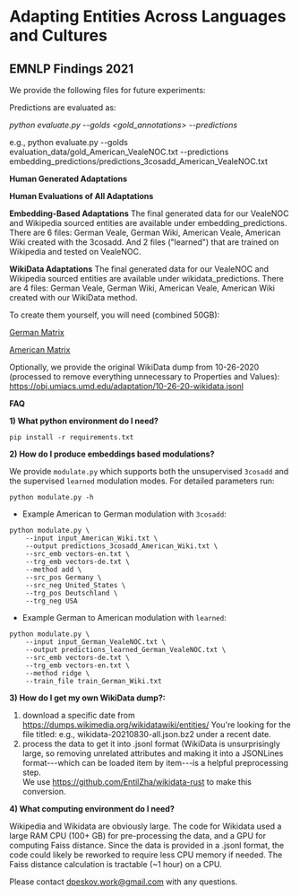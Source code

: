 # Adapting Entities Across Languages and Cultures
## EMNLP Findings 2021

We provide the following files for future experiments:

Predictions are evaluated as:

_python evaluate.py --golds <gold_annotations> --predictions <predictions>_

e.g., python evaluate.py --golds evaluation_data/gold_American_VealeNOC.txt --predictions embedding_predictions/predictions_3cosadd_American_VealeNOC.txt
    
**Human Generated Adaptations**

**Human Evaluations of All Adaptations**

**Embedding-Based Adaptations**
The final generated data for our VealeNOC and Wikipedia sourced entities are available under embedding_predictions.
There are 6 files: German Veale, German Wiki, American Veale, American Wiki created with the 3cosadd.  And 2 files ("learned") that are trained on Wikipedia and tested on VealeNOC.   

**WikiData Adaptations**
The final generated data for our VealeNOC and Wikipedia sourced entities are available under wikidata_predictions.
There are 4 files: German Veale, German Wiki, American Veale, American Wiki created with our WikiData method.  

To create them yourself, you will need (combined 50GB):
    
[German Matrix](https://obj.umiacs.umd.edu/adaptation/all_german_matrix.npy)

[American Matrix](https://obj.umiacs.umd.edu/adaptation/all_american_matrix.npy)


Optionally, we provide the original WikiData dump from 10-26-2020 (processed to remove everything unnecessary to Properties and Values):
https://obj.umiacs.umd.edu/adaptation/10-26-20-wikidata.jsonl

**FAQ**

**1) What python environment do I need?**
```
pip install -r requirements.txt
```

**2) How do I produce embeddings based modulations?**

We provide ```modulate.py``` which supports both the unsupervised ```3cosadd``` and the supervised ```learned``` modulation modes. For detailed parameters run:
```
python modulate.py -h
```

* Example American to German modulation with ```3cosadd```:
```
python modulate.py \
    --input input_American_Wiki.txt \
    --output predictions_3cosadd_American_Wiki.txt \
    --src_emb vectors-en.txt \
    --trg_emb vectors-de.txt \
    --method add \
    --src_pos Germany \
    --src_neg United_States \
    --trg_pos Deutschland \
    --trg_neg USA
```

* Example German to American modulation with ```learned```:
```
python modulate.py \
    --input input_German_VealeNOC.txt \
    --output predictions_learned_German_VealeNOC.txt \
    --src_emb vectors-de.txt \
    --trg_emb vectors-en.txt \
    --method ridge \
    --train_file train_German_Wiki.txt
```

**3) How do I get my own WikiData dump?:**

1) download a specific date from  https://dumps.wikimedia.org/wikidatawiki/entities/
You're looking for the file titled: e.g., wikidata-20210830-all.json.bz2  under a recent date.
2) process the data to get it into .jsonl format (WikiData is unsurprisingly large, so removing unrelated attributes and making it into a JSONLines format---which can be loaded item by item---is a helpful preprocessing step.  
We use https://github.com/EntilZha/wikidata-rust to make this conversion.  
    
**4) What computing environment do I need?**

Wikipedia and Wikidata are obviously large.  The code for Wikidata used a large RAM CPU (100+ GB) for pre-processing the data, and a GPU for computing Faiss distance.  Since the data is provided in a .jsonl format, the code could likely be reworked to require less CPU memory if needed.  The Faiss distance calculation is tractable (~1 hour) on a CPU.  

Please contact dpeskov.work@gmail.com with any questions.  
